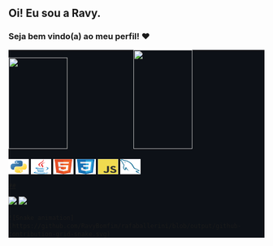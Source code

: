 ## Oi! Eu sou a Ravy. 
### Seja bem vindo(a) ao meu perfil! ❤️

<div style="background-color: #0D1117">
  <div>
    <a href="https://github.com/RavyBomfim">
    <img height="180em" width="48%" src="https://github-readme-stats.vercel.app/api?username=RavyBomfim&show_icons=true&theme=dracula&include_all_commits=true&count_private=true"/>
    <img height="195em" width="48%" src="https://github-readme-stats.vercel.app/api/top-langs/?username=RavyBomfim&layout=compact&langs_count=16&theme=dracula"/>
  </div>

  <div style="display: inline_block"><br>
    <img align="center" alt="Ravy-Python" height="30" width="40" src="https://raw.githubusercontent.com/devicons/devicon/master/icons/python/python-original.svg">
    <img align="center" alt="Ravy-Java" height="30" width="40" src="https://raw.githubusercontent.com/devicons/devicon/master/icons/java/java-original.svg">
    <img align="center" alt="Ravy-HTML" height="30" width="40" src="https://raw.githubusercontent.com/devicons/devicon/master/icons/html5/html5-original.svg">
    <img align="center" alt="Ravy-CSS" height="30" width="40" src="https://raw.githubusercontent.com/devicons/devicon/master/icons/css3/css3-original.svg">
    <img align="center" alt="Ravy-JavaScript" height="30" width="40" src="https://raw.githubusercontent.com/devicons/devicon/master/icons/javascript/javascript-original.svg">
    <img align="center" alt="Ravy-MySQL" height="30" width="40" src="https://raw.githubusercontent.com/devicons/devicon/master/icons/mysql/mysql-original.svg">
  </div>

    ##

  <div> 
    <a href = "mailto:ravieli.bomfim@gmail.com"><img src="https://img.shields.io/badge/-Gmail-%23333?style=for-the-badge&logo=gmail&logoColor=white" target="_blank"></a>
    <a href="https://www.linkedin.com/in/ravieli-bomfim/" target="_blank"><img src="https://img.shields.io/badge/-LinkedIn-%230077B5?style=for-the-badge&logo=linkedin&logoColor=white" target="_blank"></a>  

    ![Snake animation](https://github.com/RavyBomfim/rafaballerini/blob/output/github-contribution-grid-snake.svg)

  </div>
</div>
